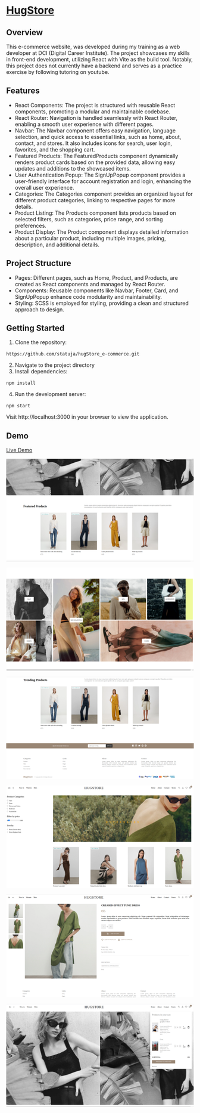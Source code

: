 # [HugStore](https://hug-store-e-commerce-ii73bnm15-statuja.vercel.app/)

## Overview
This e-commerce website, was developed during my training as a web developer at DCI (Digital Career Institute). The project showcases my skills in front-end development, utilizing React with Vite as the build tool. Notably, this project does not currently have a backend and serves as a practice exercise by following tutoring on youtube.

## Features
- React Components: The project is structured with reusable React components, promoting a modular and maintainable codebase.
- React Router: Navigation is handled seamlessly with React Router, enabling a smooth user experience with different pages.
- Navbar: The Navbar component offers easy navigation, language selection, and quick access to essential links, such as home, about, contact, and stores. It also includes icons for search, user login, favorites, and the shopping cart.
- Featured Products: The FeaturedProducts component dynamically renders product cards based on the provided data, allowing easy updates and additions to the showcased items.
- User Authentication Popup: The SignUpPopup component provides a user-friendly interface for account registration and login, enhancing the overall user experience.
- Categories: The Categories component provides an organized layout for different product categories, linking to respective pages for more details.
- Product Listing: The Products component lists products based on selected filters, such as categories, price range, and sorting preferences.
- Product Display: The Product component displays detailed information about a particular product, including multiple images, pricing, description, and additional details.


## Project Structure
- Pages: Different pages, such as Home, Product, and Products, are created as React components and managed by React Router.
- Components: Reusable components like Navbar, Footer, Card, and SignUpPopup enhance code modularity and maintainability.
- Styling: SCSS is employed for styling, providing a clean and structured approach to design.

## Getting Started
1. Clone the repository: 
```
https://github.com/statuja/hugStore_e-commerce.git
```
2. Navigate to the project directory
3. Install dependencies:
```
npm install
```
4. Run the development server:
```
npm start
```

Visit http://localhost:3000 in your browser to view the application.


## Demo
[Live Demo](https://hug-store-e-commerce-ii73bnm15-statuja.vercel.app/)


![feautured](/public/screenshots/Screenshot.png)

![collection](/public/screenshots/Screenshot-2.png)

![trending](/public/screenshots/Screenshot-1.png)

![products](/public/screenshots/Screenshot-3.png)

![product](/public/screenshots/Screenshot-4.png)

![cart](/public/screenshots/Screenshot-5.png)

